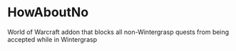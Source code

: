 # HowAboutNo
World of Warcraft addon that blocks all non-Wintergrasp quests from being accepted while in Wintergrasp
